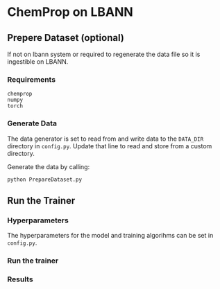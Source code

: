 # ChemProp on LBANN

## Prepere Dataset (optional)

If not on lbann system or required to regenerate the data file so it is ingestible on LBANN. 

### Requirements

```
chemprop
numpy
torch
```

### Generate Data

The data generator is set to read from and write data to the `DATA_DIR` directory in `config.py`. Update that line to read and store
from a custom directory.


Generate the data by calling:


`python PrepareDataset.py
`

## Run the Trainer

### Hyperparameters

The hyperparameters for the model and training algorihms can be set in `config.py`.


### Run the trainer


### Results

